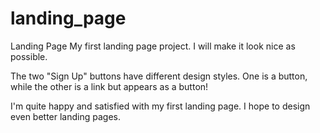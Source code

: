 # landing_page
Landing Page
My first landing page project. I will make it look nice as possible.

The two "Sign Up" buttons have different design styles. One is a button, while the other is a link but appears as a button!

I'm quite happy and satisfied with my first landing page. I hope to design even better landing pages.